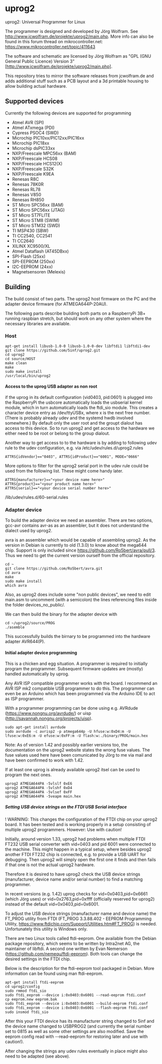 # uprog2
uprog2: Universal Programmer for Linux

The programmer is designed and developed by Jörg Wolfram. See http://www.jcwolfram.de/projekte/uprog2/main.php.
More info can also be found in this forum thread on mikrocontroller.net: https://www.mikrocontroller.net/topic/411643

The software and schematic are licensed by Jörg Wolfram as "GPL (GNU General Public Licence) Version 3" [http://www.jcwolfram.de/projekte/uprog2/main.php].

This repository tries to mirror the software releases from jcwolfram.de and adds additional stuff such as a PCB layout and a 3d printable housing to allow building actual hardware.

## Supported devices

Currently the following devices are supported for programming

* Atmel AVR (SPI)
* Atmel ATxmega (PDI)
* Cypress PSOC4 (SWD)
* Microchip PIC10xx/PIC12xx/PIC16xx
* Microchip PIC18xx
* Microchip dsPIC33xx
* NXP/Freescale MPC56xx (BAM)
* NXP/Freescale HCS08
* NXP/Freescale HCS12(X)
* NXP/Freescale S32K
* NXP/Freescale K9EA
* Renesas R8C
* Renesas 78K0R
* Renesas RL78
* Renesas V850
* Renesas RH850
* ST Micro SPC56xx (BAM)
* ST Micro SPC56xx (JTAG)
* ST Micro ST7FLITE
* ST Micro STM8 (SWIM)
* ST Micro STM32 (SWD)
* TI MSP430 (SBW)
* TI CC2540, CC2541
* TI CC2640
* XILINX XC9500/XL
* Atmel Dataflash (AT45DBxx)
* SPI-Flash (25xx)
* SPI-EEPROM (250xx)
* I2C-EEPROM (24xx)
* Magnetsensoren (Melexis)

## Building

The build consist of two parts. The uprog2 host firmware on the PC and the adapter device firmware (for ATMEGA644P-20AU).

The following parts describe building both parts on a RaspberryPi 3B+ running raspbian stretch, but should work on any other system where the necessary libraries are available.

### Host

    apt-get install libusb-1.0-0 libusb-1.0-0-dev libftdi1 libftdi1-dev
    git clone https://github.com/5inf/uprog2.git
    cd uprog2
    cd source/HOST
    make clean
    make 
    sudo make install
    /usr/local/bin/uprog2
    
#### Access to the uprog USB adapter as non root

if the uprog in its default configuration (vid0403, pid:0601) is plugged into the RaspberryPi the usbcore automatically loads the usbserial kernel module, which in turn automatically loads the ftdi_sio module. This creates a character device entry as /dev/ttyUSBx, where x is the next free number. (There is probably already udev and the systemd hwdb involved somewhere.) By default only the user root and the groupt dialout has access to this device. So to run uprog2 and get access to the hardware we either need to be root or belong to the group dialout.

Another way to get access to to the hardware is by adding to following udev rule to the udev configuration, e.g. via /etc/udev/rules.d/uprog2.rules

    ATTRS{idVendor}=="0403", ATTRS{idProduct}=="6001", MODE="0666"
    
 More options to filter for the uprog2 serial port in the udev rule could be used from the following list. These might come handy later.
 
    ATTRS{manufacturer}=="<your device name here>"
    ATTRS{product}=="<your product name here>"
    ATTRS{serial}=="<your device serial number here>"

/lib/udev/rules.d/60-serial.rules


### Adapter device

To build the adapter device we need an assembler. 
There are two options, gcc-avr contains avr-as as an assembler, but it does not understand the dialect used by uprog2.

avra is an assembler which would be capable of assembling uprog2.
As the version in Debian is currently to old (1.3.0) to know about the mega644 chip.
Support is only included since https://github.com/Ro5bert/avra/pull/3.
Thus we need to get the current version ourself from the official repository.

    cd ~
    git clone https://github.com/Ro5bert/avra.git
    cd avra
    make
    sudo make install
    which avra
    
Also, as uprog2 does include some "non public devices", we need to edit main.asm to uncomment (with a semicolon) the lines referencing files inside the folder devices_no_public/.

We can then build the binary for the adapter device with

    cd ~/uprog2/source/PROG
    ./asemble

This successfully builds the birnary to be programmed into the hardware adapter AVR644(P).
    
#### Initial adapter device programming

This is a chicken and egg situation. A programmer is required to initially program the programmer. Subsequent firmware updates are (mostly) handled automatically by uprog.

Any AVR ISP compatible programmer works with the board. I recommend an AVR ISP mk2 compatible USB programmer to do this. The programmer can even be an Arduino which has been programmed via the Arduino IDE to act as ISP programmer.

With a programmer programming can be done using e.g. AVRdude (https://www.nongnu.org/avrdude/) or uisp (http://savannah.nongnu.org/projects/uisp).

    sudo apt-get install avrdude
    sudo avrdude -c avrisp2 -p atmega644p -U hfuse:w:0xD4:m -U lfuse:w:0xE6:m -U efuse:w:0xFF:m -U flash:w:./binary/PROG/main.hex
    
Note: As of version 1.42 and possibly earlier versions too, the documentation on the uprog2 website states the wrong fuse values.
The fuse values used here have been comunicated by Jörg to me via mail and have been confirmed to work with 1.42.
    
 If at least one uprog is already available uprog2 itsel can be used to program the next ones.
 
    uprog2 ATMEGA644PA -5vlslf 0xE6
    uprog2 ATMEGA644PA -5vlshf 0xD4
    uprog2 ATMEGA644PA -5vlsef 0xFF
    uprog2 ATMEGA644PA -5veapm main.hex
       
##### Setting USB device strings on the FTDI USB Serial interface

! WARNING: This changes the configuration of the FTDI chip on your uprog2 board. It has been tested and is working properly in a setup consisting of multiple uprog2 programmers. However: Use with caution!

Initially, around version 1.33, uprog2 had problems when multiple FTDI FT232 USB serial converter with vid=0403 and pid 6001 were connected to the machine.
This might happen in a typical setup, where besides uprog2 another FTDI FT232 chip is connected, e.g. to provide a USB UART for debugging.
Then uprog2 will simply open the first one it finds and then fails if that one is not the actual uprog2 hardware.

Therefore it is desired to have uprog2 check the USB device strings (manufacturer, device name and/or serial number) to find a matching programmer.

In recent versions (e.g. 1.42) uprog checks for vid=0x0403,pid=0x6661 (which Jörg uses) or vid=0x2763,pid=0xffff (officially reserved for uprog2) instead of the default vid=0x0403,pid=0x6001.

To adjust the USB device strings (manufacturer name and device name) the FT_PROG utility from FTDI (FT_PROG 3.3.88.402 - EEPROM Programming Utility, https://www.ftdichip.com/Support/Utilities.htm#FT_PROG) is needed. Unfortunately this utility is Windows only.

There are two Linux tools called ftdi-eeprom. One available from the Debian package repository, which seems to be written by Intra2net AG, the maintainer of libftdi. A second one written by Evan Nemerson (https://github.com/nemequ/ftdi-eeprom). Both tools can change the desired settings in the FTDI chip. 

Below is the description for the ftdi-eeprom tool packaged in Debian. More information can be found using man ftdi-eeprom.

    apt-get install ftdi-eeprom
    cd uprog2/config
    sudo rmmod ftdi_sio
    sudo ftdi_eeprom --device i:0x0403:0x6001 --read-eeprom ftdi.conf
    cp eeprom.new eeprom.bak
    sudo ftdi_eeprom --device i:0x0403:0x6001 --build-eeprom ftdi.conf
    sudo ftdi_eeprom --device i:0x0403:0x6001 --flash-eeprom ftdi.conf
    sudo insmod ftdi_sio
   
After this your FTDI device has its manufacturer string changed to 5inf and the device name changed to USBPROG2 (and currently the serial number set to 0815 as well as some other settings are also modified. Save the eeprom config read with --read-eeprom for restoring later and use with caution!).

After changing the strings any udev rules eventually in place might also need to be adapted (see above).
